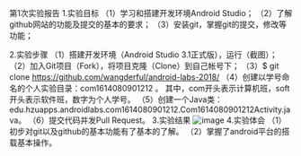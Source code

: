 第1次实验报告
1.实验目标
（1）学习和搭建开发环境Android Studio；
（2）了解github网站的功能及提交的基本的要求；
（3）安装git，掌握git的提交，修改等功能；

2.实验步骤
（1）搭建开发环境（Android Studio 3.1正式版），运行（截图）； 
（2）加入Git项目（Fork），将项目克隆（Clone）到自己帐号下； 
（3）$ git clone https://github.com/wangderful/android-labs-2018/ 
（4）创建以学号命名的个人实验目录：com1614080901212 。 其中，com开头表示计算机班，soft开头表示软件班，数字为个人学号。 
（5）创建一个Java类：edu.hzuapps.androidlabs.com1614080901212.Com1614080901212Activity.java。
（6）提交代码并发Pull Request。
 3.实验结果
![image](https://github.com/wangderful/android-labs-2018/blob/master/com1614080901212/com1614080901212.png)
 4.实验体会
 （1）初步对git以及github的基本功能有了基本的了解。
（2）掌握了android平台的搭载基本操作。

